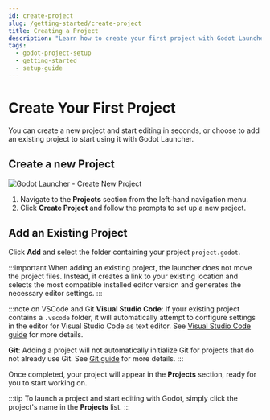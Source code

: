 ```yaml
---
id: create-project
slug: /getting-started/create-project
title: Creating a Project
description: "Learn how to create your first project with Godot Launcher."
tags:
  - godot-project-setup
  - getting-started
  - setup-guide
---
```


# Create Your First Project

You can create a new project and start editing in seconds, or choose to add an existing project to start using it with Godot Launcher.

## Create a new Project

![Godot Launcher - Create New Project](/img/launcher-create-project-ui-anim.gif)

1. Navigate to the **Projects** section from the left-hand navigation menu.
2. Click **Create Project** and follow the prompts to set up a new project.

## Add an Existing Project

Click **Add** and select the folder containing your project `project.godot`.

:::important
When adding an existing project, the launcher does not move the project files. Instead, it creates a link to your existing location and selects the most compatible installed editor version and generates the necessary editor settings.
:::

:::note on VSCode and Git
**Visual Studio Code**:
If your existing project contains a `.vscode` folder, it will automatically attempt to configure settings in the editor for Visual Studio Code as text editor. See [Visual Studio Code guide](/guides/vscode-setup-for-godot) for more details.

**Git**:
Adding a project will not automatically initialize Git for projects that do not already use Git. See [Git guide](/guides/using-git-with-godot-launcher) for more details.
:::

Once completed, your project will appear in the **Projects** section, ready for you to start working on.

:::tip
To launch a project and start editing with Godot, simply click the project's name in the **Projects** list.
:::
